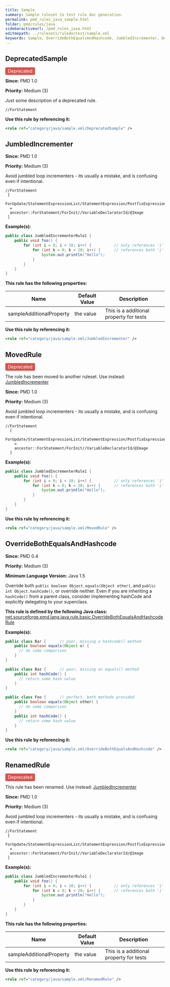 ```yaml
---
title: Sample
summary: Sample ruleset to test rule doc generation.
permalink: pmd_rules_java_sample.html
folder: pmd/rules/java
sidebaractiveurl: /pmd_rules_java.html
editmepath: ../rulesets/ruledoctest/sample.xml
keywords: Sample, OverrideBothEqualsAndHashcode, JumbledIncrementer, DeprecatedSample, RenamedRule, MovedRule
---
```

## DeprecatedSample

<span style="border-radius: 0.25em; color: #fff; padding: 0.2em 0.6em 0.3em; display: inline; background-color: #d9534f;">Deprecated</span> 

**Since:** PMD 1.0

**Priority:** Medium (3)

Just some description of a deprecated rule.

```
//ForStatement
```

**Use this rule by referencing it:**
``` xml
<rule ref="category/java/sample.xml/DeprecatedSample" />
```

## JumbledIncrementer

**Since:** PMD 1.0

**Priority:** Medium (3)

Avoid jumbled loop incrementers - its usually a mistake, and is confusing even if intentional.

```
//ForStatement
 [
  ForUpdate/StatementExpressionList/StatementExpression/PostfixExpression/PrimaryExpression/PrimaryPrefix/Name/@Image
  =
  ancestor::ForStatement/ForInit//VariableDeclaratorId/@Image
 ]
```

**Example(s):**

``` java
public class JumbledIncrementerRule1 {
    public void foo() {
        for (int i = 0; i < 10; i++) {          // only references 'i'
            for (int k = 0; k < 20; i++) {      // references both 'i' and 'k'
                System.out.println("Hello");
            }
        }
    }
}
```

**This rule has the following properties:**

|Name|Default Value|Description|
|----|-------------|-----------|
|sampleAdditionalProperty|the value|This is a additional property for tests|

**Use this rule by referencing it:**
``` xml
<rule ref="category/java/sample.xml/JumbledIncrementer" />
```

## MovedRule

<span style="border-radius: 0.25em; color: #fff; padding: 0.2em 0.6em 0.3em; display: inline; background-color: #d9534f;">Deprecated</span> 

The rule has been moved to another ruleset. Use instead: [JumbledIncrementer](pmd_rules_java_sample2.html#jumbledincrementer)

**Since:** PMD 1.0

**Priority:** Medium (3)

Avoid jumbled loop incrementers - its usually a mistake, and is confusing even if intentional.

```
//ForStatement
  [
    ForUpdate/StatementExpressionList/StatementExpression/PostfixExpression/PrimaryExpression/PrimaryPrefix/Name/@Image
    =
    ancestor::ForStatement/ForInit//VariableDeclaratorId/@Image
  ]
```

**Example(s):**

``` java
public class JumbledIncrementerRule1 {
    public void foo() {
        for (int i = 0; i < 10; i++) {          // only references 'i'
            for (int k = 0; k < 20; i++) {      // references both 'i' and 'k'
                System.out.println("Hello");
            }
        }
    }
}
```

**Use this rule by referencing it:**
``` xml
<rule ref="category/java/sample.xml/MovedRule" />
```

## OverrideBothEqualsAndHashcode

**Since:** PMD 0.4

**Priority:** Medium (3)

**Minimum Language Version:** Java 1.5

Override both `public boolean Object.equals(Object other)`, and `public int Object.hashCode()`, or override neither.
Even if you are inheriting a `hashCode()` from a parent class, consider implementing hashCode and explicitly
delegating to your superclass.

**This rule is defined by the following Java class:** [net.sourceforge.pmd.lang.java.rule.basic.OverrideBothEqualsAndHashcodeRule](https://github.com/pmd/pmd/blob/master/net/sourceforge/pmd/lang/java/rule/basic/OverrideBothEqualsAndHashcodeRule.java)

**Example(s):**

``` java
public class Bar {      // poor, missing a hashcode() method
    public boolean equals(Object o) {
      // do some comparison
    }
}

public class Baz {      // poor, missing an equals() method
    public int hashCode() {
      // return some hash value
    }
}

public class Foo {      // perfect, both methods provided
    public boolean equals(Object other) {
      // do some comparison
    }
    public int hashCode() {
      // return some hash value
    }
}
```

**Use this rule by referencing it:**
``` xml
<rule ref="category/java/sample.xml/OverrideBothEqualsAndHashcode" />
```

## RenamedRule

<span style="border-radius: 0.25em; color: #fff; padding: 0.2em 0.6em 0.3em; display: inline; background-color: #d9534f;">Deprecated</span> 

This rule has been renamed. Use instead: [JumbledIncrementer](#jumbledincrementer)

**Since:** PMD 1.0

**Priority:** Medium (3)

Avoid jumbled loop incrementers - its usually a mistake, and is confusing even if intentional.

```
//ForStatement
 [
  ForUpdate/StatementExpressionList/StatementExpression/PostfixExpression/PrimaryExpression/PrimaryPrefix/Name/@Image
  =
  ancestor::ForStatement/ForInit//VariableDeclaratorId/@Image
 ]
```

**Example(s):**

``` java
public class JumbledIncrementerRule1 {
    public void foo() {
        for (int i = 0; i < 10; i++) {          // only references 'i'
            for (int k = 0; k < 20; i++) {      // references both 'i' and 'k'
                System.out.println("Hello");
            }
        }
    }
}
```

**This rule has the following properties:**

|Name|Default Value|Description|
|----|-------------|-----------|
|sampleAdditionalProperty|the value|This is a additional property for tests|

**Use this rule by referencing it:**
``` xml
<rule ref="category/java/sample.xml/RenamedRule" />
```
